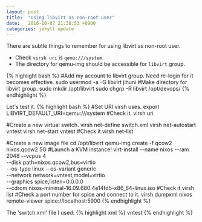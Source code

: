 ```yaml
---
layout: post
title:  "Using libvirt as non-root user"
date:   2016-10-07 21:38:53 +0900
categories: jekyll update
---
```

There are subtle things to remember for using libvirt as non-root user. 

* Check `virsh uri` is `qemu:///system`.
* The directory for qemu-img should be accessible for `libvirt` group.

{% highlight bash %}
#Add my account to libvirt group. Need re-login for it becomes effective.
sudo usermod -a -G libvirt jihuni
#Make directory for libvirt group.
sudo mkdir /opt/libvirt
sudo chgrp -R libvirt /opt/devops/
{% endhighlight %}


Let's test it.
{% highlight bash %}
#Set URI virsh uses.
export LIBVIRT_DEFAULT_URI=qemu:///system
#Check it.
virsh uri

#Create a new virtual switch.
virsh net-define switch.xml
virsh net-autostart vntest
virsh net-start vntest
#Check it
virsh net-list

#Create a new image file
cd /opt/libvirt
qemu-img create -f qcow2 nixos.qcow2 5G
#Launch a KVM instance!
virt-install --name nixos --ram 2048 --vcpus 4 \
    --disk path=nixos.qcow2,bus=virtio \
    --os-type linux --os-variant generic \
    --network network=vntest,model=virtio \
    --graphics spice,listen=0.0.0.0 \
    --cdrom nixos-minimal-16.09.680.4e14fd5-x86_64-linux.iso
#Check it
virsh list
#Check a port number for spice and connect to it.
virsh dumpxml nixos
remote-viewer spice://localhost:5900
{% endhighlight %}

The 'switch.xml' file I used:
{% highlight xml %}
<network>
  <name>vntest</name>
  <bridge name="vn1"/>
  <forward/>
  <ip address="192.168.142.1" netmask="255.255.255.0">
    <dhcp>
      <range start="192.168.142.2" end="192.168.142.254"/>
    </dhcp>
  </ip>
</network>
{% endhighlight %}

